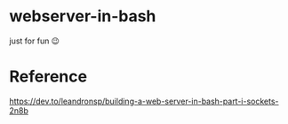 # webserver-in-bash

just for fun 😉


# Reference

https://dev.to/leandronsp/building-a-web-server-in-bash-part-i-sockets-2n8b
